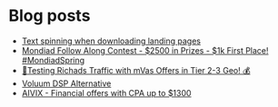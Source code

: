 # Blog posts
<!-- BLOG-POST-LIST:START -->
- [Text spinning when downloading landing pages](https://afflift.com/f/threads/text-spinning-when-downloading-landing-pages.10454/)
- [Mondiad Follow Along Contest - $2500 in Prizes - $1k First Place! #MondiadSpring](https://afflift.com/f/threads/mondiad-follow-along-contest-2500-in-prizes-1k-first-place-mondiadspring.10445/)
- [🔬Testing Richads Traffic with mVas Offers in Tier 2-3 Geo! 💰](https://afflift.com/f/threads/%F0%9F%94%ACtesting-richads-traffic-with-mvas-offers-in-tier-2-3-geo-%F0%9F%92%B0.10420/)
- [Voluum DSP Alternative](https://afflift.com/f/threads/voluum-dsp-alternative.10435/)
- [AIVIX - Financial offers with CPA up to $1300](https://afflift.com/f/threads/aivix-financial-offers-with-cpa-up-to-1300.8167/)
<!-- BLOG-POST-LIST:END -->
